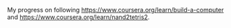 My progress on following https://www.coursera.org/learn/build-a-computer and https://www.coursera.org/learn/nand2tetris2.
